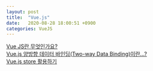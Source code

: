 ```yaml
---
layout: post
title:  "Vue.js"
date:   2020-08-28 18:00:51 +0900
categories: VueJS
---
```


[Vue JS란 무엇인가요?](https://bethbang1004.github.io/vuejs/vue.js/%EA%B0%9C%EC%9A%94/2020/07/16/welcome-to-jekyll.html)   
[Vue.js 양방향 데이터 바인딩(Two-way Data Binding)이란...?](https://bethbang1004.github.io/vuejs/vue.js/%EC%96%91%EB%B0%A9%ED%96%A5_%EB%8D%B0%EC%9D%B4%ED%84%B0_%EB%B0%94%EC%9D%B8%EB%94%A9/2020/07/18/binding-welcome-to-jekyll.html)      
[Vue.js store 활용하기](https://bethbang1004.github.io/vuejs/store/data/2020/08/27/store-welcome-to-jekyll.html)   
